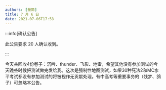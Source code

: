 ```yaml
---
authors: [量筒]
title: 7 月 6 日
date: 2021-07-06T17:58
---
```


:::info[确认公告]

此公告要求 20 人确认收到。

:::

今天共回收4份卷子：沉吟、thunder、飞影、地雷，希望其他没有参加测试的今天晚些时候把测试做完发给我。这次是强制性地图测试，如果30种死法2和MC水平考试都没有参加测试的将被视作无贡献处理。有中高考等重要事务的（残梦、鸽子）可忽略本公告。
